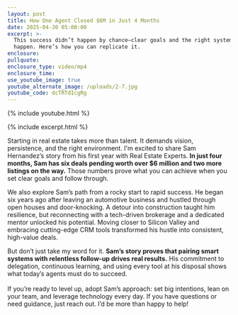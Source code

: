 ```yaml
---
layout: post
title: How One Agent Closed $6M in Just 4 Months
date: 2025-04-30 05:00:00
excerpt: >-
  This success didn’t happen by chance—clear goals and the right systems made it
  happen. Here’s how you can replicate it.
enclosure:
pullquote:
enclosure_type: video/mp4
enclosure_time:
use_youtube_image: true
youtube_alternate_image: /uploads/2-7.jpg
youtube_code: dcTRTdIcgRg
---
```

{% include youtube.html %}

{% include excerpt.html %}

Starting in real estate takes more than talent. It demands vision, persistence, and the right environment. I'm excited to share Sam Hernandez’s story from his first year with Real Estate Experts. **In just four months, Sam has six deals pending worth over $6 million and two more listings on the way.** Those numbers prove what you can achieve when you set clear goals and follow through.

We also explore Sam’s path from a rocky start to rapid success. He began six years ago after leaving an automotive business and hustled through open houses and door-knocking. A detour into construction taught him resilience, but reconnecting with a tech-driven brokerage and a dedicated mentor unlocked his potential. Moving closer to Silicon Valley and embracing cutting-edge CRM tools transformed his hustle into consistent, high-value deals.

But don’t just take my word for it. **Sam’s story proves that pairing smart systems with relentless follow-up drives real results.** His commitment to delegation, continuous learning, and using every tool at his disposal shows what today’s agents must do to succeed.<br><br>If you’re ready to level up, adopt Sam’s approach: set big intentions, lean on your team, and leverage technology every day. If you have questions or need guidance, just reach out.  I’d be more than happy to help!